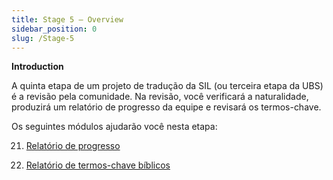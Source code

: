 ```yaml
---
title: Stage 5 – Overview
sidebar_position: 0
slug: /Stage-5
---
```




**Introduction**


A quinta etapa de um projeto de tradução da SIL (ou terceira etapa da UBS) é a revisão pela comunidade. Na revisão, você verificará a naturalidade, produzirá um relatório de progresso da equipe e revisará os termos-chave.


Os seguintes módulos ajudarão você nesta etapa:


 21. [Relatório de progresso](/21.PPR)


 22. [Relatório de termos-chave bíblicos](/22.BTR)

